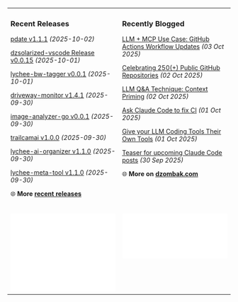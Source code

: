 <table><tr><td valign="top" width="50%" style="margin-bottom: 1em;">

### Recent Releases

<!-- recent_releases starts -->
[pdate v1.1.1](https://github.com/cdzombak/pdate/releases/tag/v1.1.1) *(2025-10-02)*

[dzsolarized-vscode Release v0.0.15](https://github.com/cdzombak/dzsolarized-vscode/releases/tag/v0.0.15) *(2025-10-01)*

[lychee-bw-tagger v0.0.1](https://github.com/cdzombak/lychee-bw-tagger/releases/tag/v0.0.1) *(2025-10-01)*

[driveway-monitor v1.4.1](https://github.com/cdzombak/driveway-monitor/releases/tag/v1.4.1) *(2025-09-30)*

[image-analyzer-go v0.0.1](https://github.com/cdzombak/image-analyzer-go/releases/tag/v0.0.1) *(2025-09-30)*

[trailcamai v1.0.0](https://github.com/cdzombak/trailcamai/releases/tag/v1.0.0) *(2025-09-30)*

[lychee-ai-organizer v1.1.0](https://github.com/cdzombak/lychee-ai-organizer/releases/tag/v1.1.0) *(2025-09-30)*

[lychee-meta-tool v1.1.0](https://github.com/cdzombak/lychee-meta-tool/releases/tag/v1.1.0) *(2025-09-30)*
<!-- recent_releases ends -->
🌐 **More [recent releases](https://github.com/cdzombak/cdzombak/blob/main/RELEASES.md)**
<br />
<br />
</td><td valign="top" width="50%" style="margin-bottom: 1em;">

### Recently Blogged

<!-- blog starts -->
[LLM + MCP Use Case: GitHub Actions Workflow Updates](https://www.dzombak.com/blog/2025/10/llm-mcp-use-case-github-actions-workflow-updates/) *(03 Oct 2025)*

[Celebrating 250(+) Public GitHub Repositories](https://www.dzombak.com/blog/2025/10/celebrating-250-public-github-repositories/) *(02 Oct 2025)*

[LLM Q&A Technique: Context Priming](https://www.dzombak.com/blog/2025/10/llm-q-a-technique-context-priming/) *(02 Oct 2025)*

[Ask Claude Code to fix CI](https://www.dzombak.com/blog/2025/10/ask-claude-code-to-fix-ci/) *(01 Oct 2025)*

[Give your LLM Coding Tools Their Own Tools](https://www.dzombak.com/blog/2025/10/give-your-llm-coding-tools-their-own-tools/) *(01 Oct 2025)*

[Teaser for upcoming Claude Code posts](https://www.dzombak.com/blog/2025/09/teaser-for-upcoming-claude-code-posts/) *(30 Sep 2025)*
<!-- blog ends -->
🌐 **More on [dzombak.com](https://www.dzombak.com/blog)**
<br />
<br />
</td></tr><tr><td valign="top" width="50%"><a href="https://github.com/cdzombak"> <picture><img src="/github-summary.svg" alt="@cdzombak summary"></picture></a></td><td valign="top" width="50%"><a href="https://github.com/sponsors/cdzombak"> <picture><img src="/github-sponsor.svg" alt="sponsor me"></picture></a><br /><br /></td></tr></table>
